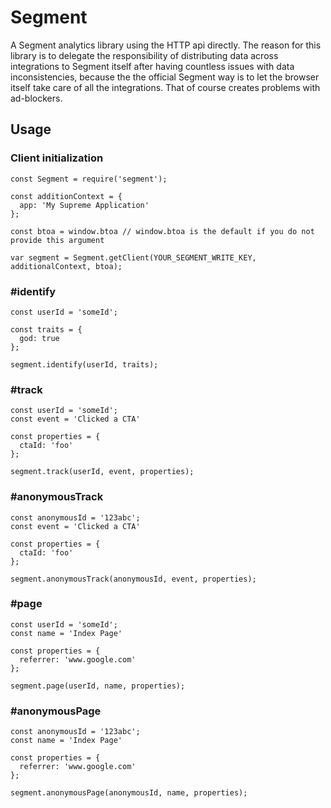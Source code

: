 # Segment

A Segment analytics library using the HTTP api directly. The reason for this library is to delegate the responsibility of distributing data across integrations to Segment itself after having countless issues with data inconsistencies, because the the official Segment way is to let the browser itself take care of all the integrations. That of course creates problems with ad-blockers.

## Usage

### Client initialization

```
const Segment = require('segment');

const additionContext = {
  app: 'My Supreme Application'
};

const btoa = window.btoa // window.btoa is the default if you do not provide this argument

var segment = Segment.getClient(YOUR_SEGMENT_WRITE_KEY, additionalContext, btoa);
```
### #identify

```
const userId = 'someId';

const traits = {
  god: true
};

segment.identify(userId, traits);
```

### #track

```
const userId = 'someId';
const event = 'Clicked a CTA'

const properties = {
  ctaId: 'foo'
};

segment.track(userId, event, properties);
```

### #anonymousTrack

```
const anonymousId = '123abc';
const event = 'Clicked a CTA'

const properties = {
  ctaId: 'foo'
};

segment.anonymousTrack(anonymousId, event, properties);
```

### #page

```
const userId = 'someId';
const name = 'Index Page'

const properties = {
  referrer: 'www.google.com'
};

segment.page(userId, name, properties);
```

### #anonymousPage

```
const anonymousId = '123abc';
const name = 'Index Page'

const properties = {
  referrer: 'www.google.com'
};

segment.anonymousPage(anonymousId, name, properties);
```


